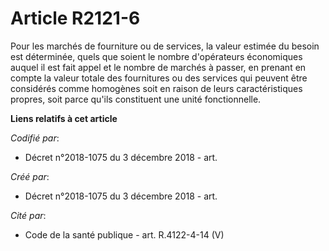 # Article R2121-6

Pour les marchés de fourniture ou de services, la valeur estimée du besoin est déterminée, quels que soient le nombre
d'opérateurs économiques auquel il est fait appel et le nombre de marchés à passer, en prenant en compte la valeur totale des
fournitures ou des services qui peuvent être considérés comme homogènes soit en raison de leurs caractéristiques propres,
soit parce qu'ils constituent une unité fonctionnelle.

**Liens relatifs à cet article**

_Codifié par_:

  - Décret n°2018-1075 du 3 décembre 2018 - art.

_Créé par_:

  - Décret n°2018-1075 du 3 décembre 2018 - art.

_Cité par_:

  - Code de la santé publique - art. R.4122-4-14 (V)
